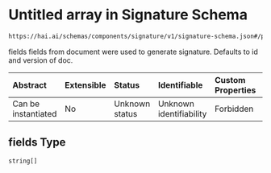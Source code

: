 # Untitled array in Signature Schema

```txt
https://hai.ai/schemas/components/signature/v1/signature-schema.json#/properties/fields
```

fields fields from document were used to generate signature. Defaults to id and version of doc.

| Abstract            | Extensible | Status         | Identifiable            | Custom Properties | Additional Properties | Access Restrictions | Defined In                                                                                                    |
| :------------------ | :--------- | :------------- | :---------------------- | :---------------- | :-------------------- | :------------------ | :------------------------------------------------------------------------------------------------------------ |
| Can be instantiated | No         | Unknown status | Unknown identifiability | Forbidden         | Allowed               | none                | [signature.schema.json\*](../../schemas/components/signature/v1/signature.schema.json "open original schema") |

## fields Type

`string[]`
